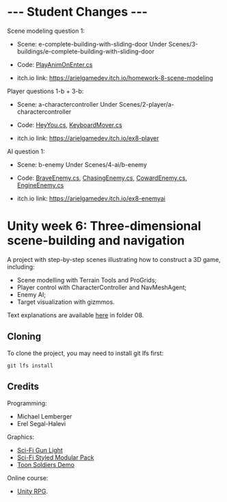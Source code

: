 # --- Student Changes --- #

Scene modeling question 1:
    
* Scene: e-complete-building-with-sliding-door Under Scenes/3-buildings/e-complete-building-with-sliding-door
    
* Code: [PlayAnimOnEnter.cs](https://github.com/ArielGameDev/3D-Terrain-AI/blob/master/Assets/Scripts/HOMEWORK/PlayAnimOnEnter.cs)

* itch.io link: https://arielgamedev.itch.io/homework-8-scene-modeling

Player questions 1-b + 3-b:

* Scene: a-charactercontroller Under Scenes/2-player/a-charactercontroller

* Code: [HeyYou.cs](https://github.com/ArielGameDev/3D-Terrain-AI/blob/master/Assets/Scripts/HOMEWORK/HeyYou.cs), [KeyboardMover.cs](https://github.com/ArielGameDev/3D-Terrain-AI/blob/master/Assets/Scripts/HOMEWORK/KeyboardMover.cs) 

* itch.io link: https://arielgamedev.itch.io/ex8-player 

AI question 1:
    
* Scene: b-enemy Under Scenes/4-ai/b-enemy
    
* Code: [BraveEnemy.cs](https://github.com/ArielGameDev/3D-Terrain-AI/blob/master/Assets/Scripts/HOMEWORK/BraveEnemy.cs), [ChasingEnemy.cs](https://github.com/ArielGameDev/3D-Terrain-AI/blob/master/Assets/Scripts/HOMEWORK/ChasingEnemy.cs), [CowardEnemy.cs](https://github.com/ArielGameDev/3D-Terrain-AI/blob/master/Assets/Scripts/HOMEWORK/CowardEnemy.cs), [EngineEnemy.cs](https://github.com/ArielGameDev/3D-Terrain-AI/blob/master/Assets/Scripts/HOMEWORK/EngineEnemy.cs)

* itch.io link: https://arielgamedev.itch.io/ex8-enemyai

# Unity week 6: Three-dimensional scene-building and navigation

A project with step-by-step scenes illustrating how to construct a 3D game, including:

* Scene modelling with Terrain Tools and ProGrids;
* Player control with CharacterController and NavMeshAgent;
* Enemy AI;
* Target visualization with gizmmos.

Text explanations are available 
[here](https://github.com/gamedev-at-ariel/gamedev-5782) in folder 08.

## Cloning
To clone the project, you may need to install git lfs first:

    git lfs install 

## Credits

Programming:
* Michael Lemberger
* Erel Segal-Halevi

Graphics:
* [Sci-Fi Gun Light](https://assetstore.unity.com/packages/3d/props/guns/sci-fi-gun-light-87916)
* [Sci-Fi Styled Modular Pack](https://assetstore.unity.com/packages/3d/environments/sci-fi/sci-fi-styled-modular-pack-82913)
* [Toon Soldiers Demo](https://assetstore.unity.com/packages/3d/characters/toon-soldiers-demo-69684)

Online course:
* [Unity RPG](https://www.gamedev.tv/p/unity-rpg/?product_id=1503859&coupon_code=JOINUS).
